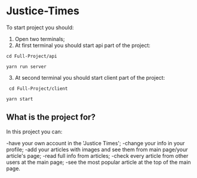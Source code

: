 # Justice-Times

To start project you should:

1) Open two terminals;
2) At first terminal you should start api part of the project:
 ```
 cd Full-Project/api
  ```
  ```
  yarn run server
  ```
3) At second terminal you should start client part of the project:
```
 cd Full-Project/client
  ```
  ```
  yarn start
```
## What is the project for?

In this project you can:

-have your own account in the 'Justice Times';
-change your info in your profile;
-add your articles with images and see them from main page/your article's page;
-read full info from articles;
-check every article from other users at the main page;
-see the most popular article at the top of the main page.
